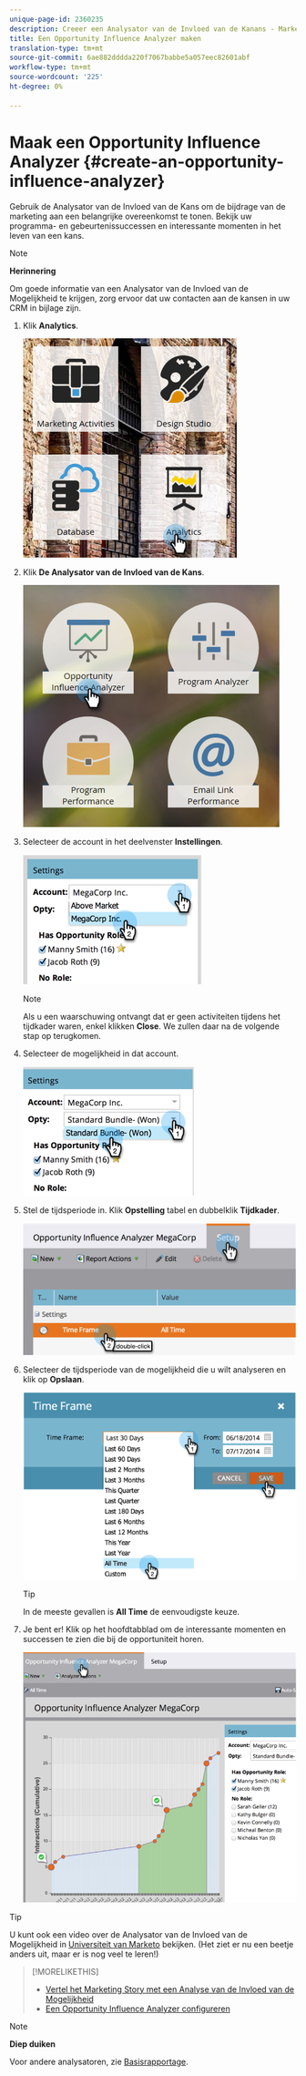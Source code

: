 ```yaml
---
unique-page-id: 2360235
description: Creeer een Analysator van de Invloed van de Kanans - Marketo Docs - de Documentatie van het Product
title: Een Opportunity Influence Analyzer maken
translation-type: tm+mt
source-git-commit: 6ae882dddda220f7067babbe5a057eec82601abf
workflow-type: tm+mt
source-wordcount: '225'
ht-degree: 0%

---
```



# Maak een Opportunity Influence Analyzer {#create-an-opportunity-influence-analyzer}

Gebruik de Analysator van de Invloed van de Kans om de bijdrage van de marketing aan een belangrijke overeenkomst te tonen. Bekijk uw programma- en gebeurtenissuccessen en interessante momenten in het leven van een kans.

>[!NOTE]
>
>**Herinnering**
>
>Om goede informatie van een Analysator van de Invloed van de Mogelijkheid te krijgen, zorg ervoor dat uw contacten aan de kansen in uw CRM in bijlage zijn.

1. Klik **Analytics**.

   ![](assets/analytics.png)

1. Klik **De Analysator van de Invloed van de Kans**.

   ![](assets/two.png)

1. Selecteer de account in het deelvenster **Instellingen**.

   ![](assets/image2014-9-17-8-3a56-3a32.png)

   >[!NOTE]
   >
   >Als u een waarschuwing ontvangt dat er geen activiteiten tijdens het tijdkader waren, enkel klikken **Close**. We zullen daar na de volgende stap op terugkomen.

1. Selecteer de mogelijkheid in dat account.

   ![](assets/image2014-9-17-8-3a56-3a48.png)

1. Stel de tijdsperiode in. Klik **Opstelling** tabel en dubbelklik **Tijdkader**.

   ![](assets/image2014-9-17-8-3a57-3a17.png)

1. Selecteer de tijdsperiode van de mogelijkheid die u wilt analyseren en klik op **Opslaan**.

   ![](assets/image2014-9-17-8-3a57-3a27.png)

   >[!TIP]
   >
   >
   >In de meeste gevallen is **All Time** de eenvoudigste keuze.

1. Je bent er! Klik op het hoofdtabblad om de interessante momenten en successen te zien die bij de opportuniteit horen.

   ![](assets/image2014-9-17-8-3a57-3a42.png)

>[!TIP]
>
>U kunt ook een video over de Analysator van de Invloed van de Mogelijkheid in [Universiteit van Marketo](https://learn.marketo.com) bekijken. (Het ziet er nu een beetje anders uit, maar er is nog veel te leren!)

>[!MORELIKETHIS]
>
>* [Vertel het Marketing Story met een Analyse van de Invloed van de Mogelijkheid](tell-the-marketing-story-with-an-opportunity-influence-analyzer.md)
>* [Een Opportunity Influence Analyzer configureren](configure-an-opportunity-influence-analyzer.md)

>



>[!NOTE]
>
>**Diep duiken**
>
>Voor andere analysatoren, zie [Basisrapportage](https://docs.marketo.com/display/docs/basic+reporting).


